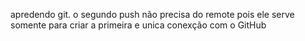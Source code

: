 apredendo git.
o segundo push não precisa do remote pois ele serve somente para criar a primeira e unica conexção com o GitHub
